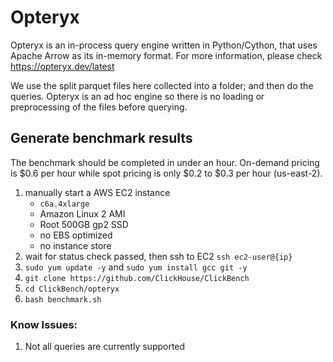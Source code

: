 # Opteryx

Opteryx is an in-process query engine written in Python/Cython, that uses Apache Arrow as its in-memory format. For more information, please check <https://opteryx.dev/latest>

We use the split parquet files here collected into a folder; and then do the queries. Opteryx is an ad hoc engine so there is no loading or preprocessing of the files before querying.

## Generate benchmark results

The benchmark should be completed in under an hour. On-demand pricing is $0.6 per hour while spot pricing is only $0.2 to $0.3 per hour (us-east-2).

1. manually start a AWS EC2 instance
    - `c6a.4xlarge`
    - Amazon Linux 2 AMI
    - Root 500GB gp2 SSD
    - no EBS optimized
    - no instance store
1. wait for status check passed, then ssh to EC2 `ssh ec2-user@{ip}`
1. `sudo yum update -y` and `sudo yum install gcc git -y`
1. `git clone https://github.com/ClickHouse/ClickBench`
1. `cd ClickBench/opteryx`
1. `bash benchmark.sh`

### Know Issues:

1. Not all queries are currently supported
